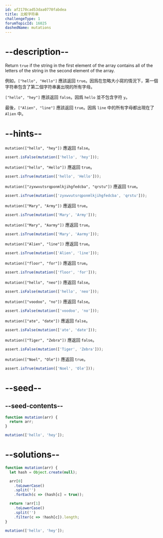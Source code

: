 ```yaml
---
id: af2170cad53daa0770fabdea
title: 比較字符串
challengeType: 1
forumTopicId: 16025
dashedName: mutations
---
```


# --description--

Return `true` if the string in the first element of the array contains all of the letters of the string in the second element of the array.

例如，`["hello", "Hello"]` 應該返回 `true`。因爲在忽略大小寫的情況下，第一個字符串包含了第二個字符串裏出現的所有字母。

`["hello", "hey"]` 應該返回 `false`。因爲 `hello` 並不包含字符 `y`。

最後，`["Alien", "line"]` 應該返回 `true`。因爲 `line` 中的所有字母都出現在了 `Alien` 中。

# --hints--

`mutation(["hello", "hey"])` 應返回 `false`。

```js
assert.isFalse(mutation(['hello', 'hey']));
```

`mutation(["hello", "Hello"])` 應返回 `true`。

```js
assert.isTrue(mutation(['hello', 'Hello']));
```

`mutation(["zyxwvutsrqponmlkjihgfedcba", "qrstu"])` 應返回 `true`。

```js
assert.isTrue(mutation(['zyxwvutsrqponmlkjihgfedcba', 'qrstu']));
```

`mutation(["Mary", "Army"])` 應返回 `true`。

```js
assert.isTrue(mutation(['Mary', 'Army']));
```

`mutation(["Mary", "Aarmy"])` 應返回 `true`。

```js
assert.isTrue(mutation(['Mary', 'Aarmy']));
```

`mutation(["Alien", "line"])` 應返回 `true`。

```js
assert.isTrue(mutation(['Alien', 'line']));
```

`mutation(["floor", "for"])` 應返回 `true`。

```js
assert.isTrue(mutation(['floor', 'for']));
```

`mutation(["hello", "neo"])` 應返回 `false`。

```js
assert.isFalse(mutation(['hello', 'neo']));
```

`mutation(["voodoo", "no"])` 應返回 `false`。

```js
assert.isFalse(mutation(['voodoo', 'no']));
```

`mutation(["ate", "date"])` 應返回 `false`。

```js
assert.isFalse(mutation(['ate', 'date']));
```

`mutation(["Tiger", "Zebra"])` 應返回 `false`。

```js
assert.isFalse(mutation(['Tiger', 'Zebra']));
```

`mutation(["Noel", "Ole"])` 應返回 `true`。

```js
assert.isTrue(mutation(['Noel', 'Ole']));
```

# --seed--

## --seed-contents--

```js
function mutation(arr) {
  return arr;
}

mutation(['hello', 'hey']);
```

# --solutions--

```js
function mutation(arr) {
  let hash = Object.create(null);

  arr[0]
    .toLowerCase()
    .split('')
    .forEach(c => (hash[c] = true));

  return !arr[1]
    .toLowerCase()
    .split('')
    .filter(c => !hash[c]).length;
}

mutation(['hello', 'hey']);
```
